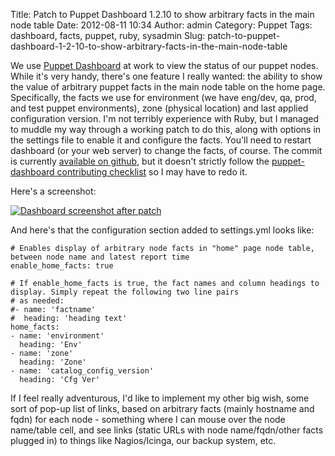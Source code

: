 Title: Patch to Puppet Dashboard 1.2.10 to show arbitrary facts in the main node table
Date: 2012-08-11 10:34
Author: admin
Category: Puppet
Tags: dashboard, facts, puppet, ruby, sysadmin
Slug: patch-to-puppet-dashboard-1-2-10-to-show-arbitrary-facts-in-the-main-node-table

We use [Puppet
Dashboard](http://puppetlabs.com/puppet/related-projects/dashboard/) at
work to view the status of our puppet nodes. While it's very handy,
there's one feature I really wanted: the ability to show the value of
arbitrary puppet facts in the main node table on the home page.
Specifically, the facts we use for environment (we have eng/dev, qa,
prod, and test puppet environments), zone (physical location) and last
applied configuration version. I'm not terribly experience with Ruby,
but I managed to muddle my way through a working patch to do this, along
with options in the settings file to enable it and configure the facts.
You'll need to restart dashboard (or your web server) to change the
facts, of course. The commit is currently [available on
github](https://github.com/jantman/puppet-dashboard/commit/5364e2b0188d18ae62c355279e58c7ce6d7db654),
but it doesn't strictly follow the [puppet-dashboard contributing
checklist](https://github.com/puppetlabs/puppet-dashboard/blob/master/CONTRIBUTING.md)
so I may have to redo it.

Here's a screenshot:

[![Dashboard screenshot after
patch](/GFX/dashboard_after_patch_sm.png)](/GFX/dashboard_after_patch.png)

And here's that the configuration section added to settings.yml looks
like:

~~~~{.yaml}
# Enables display of arbitrary node facts in "home" page node table, between node name and latest report time
enable_home_facts: true

# If enable_home_facts is true, the fact names and column headings to display. Simply repeat the following two line pairs
# as needed:
#- name: 'factname'
#  heading: 'heading text'
home_facts: 
- name: 'environment'
  heading: 'Env'
- name: 'zone'
  heading: 'Zone'
- name: 'catalog_config_version'
  heading: 'Cfg Ver'
~~~~

If I feel really adventurous, I'd like to implement my other big wish,
some sort of pop-up list of links, based on arbitrary facts (mainly
hostname and fqdn) for each node - something where I can mouse over the
node name/table cell, and see links (static URLs with node
name/fqdn/other facts plugged in) to things like Nagios/Icinga, our
backup system, etc.
